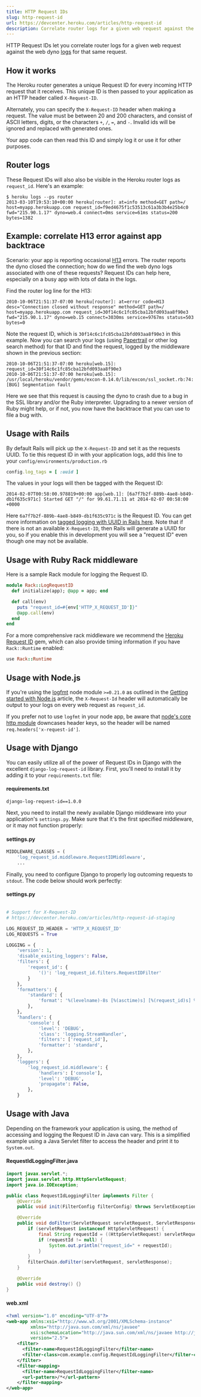 ```yaml
---
title: HTTP Request IDs
slug: http-request-id
url: https://devcenter.heroku.com/articles/http-request-id
description: Correlate router logs for a given web request against the web dyno logs for that same request.
---
```


HTTP Request IDs let you correlate router logs for a given web request against the web dyno [logs](https://devcenter.heroku.com/articles/logging) for that same request.

## How it works

The Heroku router generates a unique Request ID for every incoming HTTP request that it receives. This unique ID is then passed to your application as an HTTP header called `X-Request-ID`.

Alternately, you can specify the `X-Request-ID` header when making a request. The value must be between 20 and 200 characters, and consist of ASCII letters, digits, or the characters `+`, `/`, `=`, and `-`. Invalid ids will be ignored and replaced with generated ones.

Your app code can then read this ID and simply log it or use it for other purposes.

## Router logs

These Request IDs will also also be visible in the Heroku router logs as `request_id`.  Here's an example:

```term
$ heroku logs --ps router
2013-03-10T19:53:10+00:00 heroku[router]: at=info method=GET path=/ host=myapp.herokuapp.com request_id=f9ed4675f1c53513c61a3b3b4e25b4c0 fwd="215.90.1.17" dyno=web.4 connect=0ms service=61ms status=200 bytes=1382
```

## Example: correlate H13 error against app backtrace

Scenario: your app is reporting occasional [H13](https://devcenter.heroku.com/articles/error-codes#h13-connection-closed-without-response) errors. The router reports the dyno closed the connection; how do we find the web dyno logs associated with one of these requests? Request IDs can help here, especially on a busy app with lots of data in the logs.

Find the router log line for the H13:

```
2010-10-06T21:51:37-07:00 heroku[router]: at=error code=H13 desc="Connection closed without response" method=GET path=/ host=myapp.herokuapp.com request_id=30f14c6c1fc85cba12bfd093aa8f90e3 fwd="215.90.1.17" dyno=web.15 connect=3030ms service=9767ms status=503 bytes=0
```

Note the request ID, which is `30f14c6c1fc85cba12bfd093aa8f90e3` in this example. Now you can search your logs (using [Papertrail](papertrail) or other log search method) for that ID and find the request, logged by the middleware shown in the previous section:

```
2010-10-06T21:51:37-07:00 heroku[web.15]: request_id=30f14c6c1fc85cba12bfd093aa8f90e3
2010-10-06T21:51:37-07:00 heroku[web.15]: /usr/local/heroku/vendor/gems/excon-0.14.0/lib/excon/ssl_socket.rb:74: [BUG] Segmentation fault
```

Here we see that this request is causing the dyno to crash due to a bug in the SSL library and/or the Ruby interpreter. Upgrading to a newer version of Ruby might help, or if not, you now have the backtrace that you can use to file a bug with.

## Usage with Rails

By default Rails will pick up the `X-Request-ID` and set it as the requests UUID. To tie this request ID in with your application logs, add this line to your `config/environments/production.rb`


```ruby
config.log_tags = [ :uuid ]
```

The values in your logs will then be tagged with the Request ID:

```
2014-02-07T00:58:00.978819+00:00 app[web.1]: [6a7f7b2f-889b-4ae8-b849-db1f635c971c] Started GET "/" for 99.61.71.11 at 2014-02-07 00:58:00 +0000
```

Here `6a7f7b2f-889b-4ae8-b849-db1f635c971c` is the Request ID. You can get more information on [tagged logging with UUID in Rails here](http://arun.im/2011/x-request-id-tracking-taggedlogging-rails). Note that if there is not an available `X-Request-ID`, then Rails will generate a UUID for you, so if you enable this in development you will see a "request ID" even though one may not be available.


## Usage with Ruby Rack middleware

Here is a sample Rack module for logging the Request ID.

```ruby
module Rack::LogRequestID
  def initialize(app); @app = app; end

  def call(env)
    puts "request_id=#{env['HTTP_X_REQUEST_ID']}"
    @app.call(env)
  end
end
```

For a more comprehensive rack middleware we recommend the [Heroku Request ID](https://github.com/Octo-Labs/heroku-request-id) gem, which can also provide timing information if you have `Rack::Runtime` enabled:

```ruby
use Rack::Runtime
```

## Usage with Node.js

If you're using the [logfmt](https://www.npmjs.org/package/logfmt) node module `>=0.21.0` as outlined in the [Getting started with Node.js](https://devcenter.heroku.com/articles/getting-started-with-nodejs#write-your-app) article, the `X-Request-Id` header will automatically be output to your logs on every web request as `request_id`.

If you prefer not to use `logfmt` in your node app, be aware that [node's core http module](http://nodejs.org/api/http.html#http_http) downcases header keys, so the header will be named `req.headers['x-request-id']`.


## Usage with Django

You can easily utilize all of the power of Request IDs in Django with the excellent `django-log-request-id` library. First, you'll need to install it by adding it to your `requirements.txt` file:

#### requirements.txt

    django-log-request-id==1.0.0

Next, you need to install the newly available Django middleware into your application's `settings.py`. Make sure that it's the first specified middleware, or it may not function properly:

#### settings.py

```python
MIDDLEWARE_CLASSES = (
    'log_request_id.middleware.RequestIDMiddleware',
    ...
```

Finally, you need to configure Django to properly log outcoming requests to `stdout`.  The code below should work perfectly:

#### settings.py

```python

# Support for X-Request-ID
# https://devcenter.heroku.com/articles/http-request-id-staging

LOG_REQUEST_ID_HEADER = 'HTTP_X_REQUEST_ID'
LOG_REQUESTS = True

LOGGING = {
    'version': 1,
    'disable_existing_loggers': False,
    'filters': {
        'request_id': {
            '()': 'log_request_id.filters.RequestIDFilter'
        }
    },
    'formatters': {
        'standard': {
            'format': '%(levelname)-8s [%(asctime)s] [%(request_id)s] %(name)s: %(message)s'
        },
    },
    'handlers': {
        'console': {
            'level': 'DEBUG',
            'class': 'logging.StreamHandler',
            'filters': ['request_id'],
            'formatter': 'standard',
        },
    },
    'loggers': {
        'log_request_id.middleware': {
            'handlers': ['console'],
            'level': 'DEBUG',
            'propagate': False,
        },
    }
```

## Usage with Java

Depending on the framework your application is using, the method of accessing and logging the Request ID in Java can vary. This is a simplified example using a Java Servlet filter to access the header and print it to `System.out`.

#### RequestIdLoggingFilter.java

```java
import javax.servlet.*;
import javax.servlet.http.HttpServletRequest;
import java.io.IOException;

public class RequestIdLoggingFilter implements Filter {
    @Override
    public void init(FilterConfig filterConfig) throws ServletException {}

    @Override
    public void doFilter(ServletRequest servletRequest, ServletResponse servletResponse, FilterChain filterChain) throws IOException, ServletException {
        if (servletRequest instanceof HttpServletRequest) {
            final String requestId = ((HttpServletRequest) servletRequest).getHeader("X-Request-ID");
            if (requestId != null) {
                System.out.println("request_id=" + requestId);
            }
        }
        filterChain.doFilter(servletRequest, servletResponse);
    }

    @Override
    public void destroy() {}
}
```

#### web.xml

```xml
<?xml version="1.0" encoding="UTF-8"?>
<web-app xmlns:xsi="http://www.w3.org/2001/XMLSchema-instance"
         xmlns="http://java.sun.com/xml/ns/javaee"
         xsi:schemaLocation="http://java.sun.com/xml/ns/javaee http://java.sun.com/xml/ns/javaee/web-app_2_5.xsd"
         version="2.5">
    <filter>
      <filter-name>RequestIdLoggingFilter</filter-name>
      <filter-class>com.example.config.RequestIdLoggingFilter</filter-class>
    </filter>
    <filter-mapping>
      <filter-name>RequestIdLoggingFilter</filter-name>
      <url-pattern>/*</url-pattern>
    </filter-mapping>
</web-app>
``` 